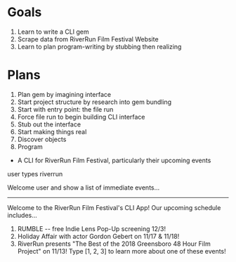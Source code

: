 # Goals

1. Learn to write a CLI gem
2. Scrape data from RiverRun Film Festival Website
3. Learn to plan program-writing by stubbing then realizing

# Plans

1. Plan gem by imagining interface
2. Start project structure by research into gem bundling
3. Start with entry point: the file run
4. Force file run to begin building CLI interface
5. Stub out the interface
6. Start making things real
7. Discover objects
8. Program


- A CLI for RiverRun Film Festival, particularly their upcoming events

user types riverrun

Welcome user and show a list of immediate events...

***

Welcome to the RiverRun Film Festival's CLI App!
Our upcoming schedule includes...
1. RUMBLE -- free Indie Lens Pop-Up screening 12/3!
2. Holiday Affair with actor Gordon Gebert on 11/17 & 11/18!
3. RiverRun presents "The Best of the 2018 Greensboro 48 Hour Film Project" on 11/13!
Type [1, 2, 3] to learn more about one of these events!
